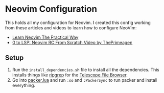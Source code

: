 # Neovim Configuration

This holds all my configuration for Neovim. I created this config working from these articles and videos to learn how to configure NeoVim:

- [Learn Neovim The Practical Way](https://alpha2phi.medium.com/learn-neovim-the-practical-way-8818fcf4830f#8c31)
- [0 to LSP: Neovim RC From Scratch Video by ThePrimeagen](https://www.youtube.com/watch?v=w7i4amO_zaE&list=PLm323Lc7iSW_wuxqmKx_xxNtJC_hJbQ7R&index=6)

## Setup

1. Run the `install_dependencies.sh` file to install all the dependencies. This installs things like [ripgrep](https://github.com/BurntSushi/ripgrep) for the [Telescope File Browser](https://github.com/nvim-telescope/telescope-file-browser.nvim).
2. Go into [packer.lua](./lua/mattcodes/packer.lua) and run `:so` and `:PackerSync` to run packer and install everything.

